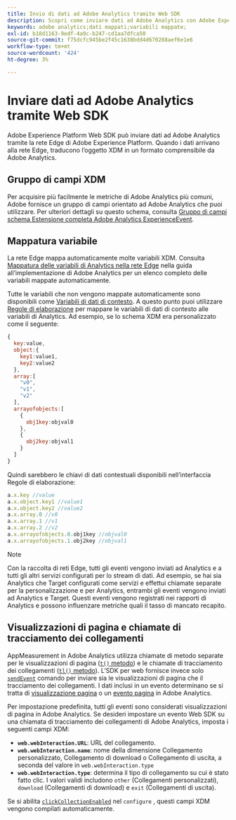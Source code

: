```yaml
---
title: Invio di dati ad Adobe Analytics tramite Web SDK
description: Scopri come inviare dati ad Adobe Analytics con Adobe Experience Platform Web SDK.
keywords: adobe analytics;dati mappati;variabili mappate;
exl-id: b18d1163-9edf-4a9c-b247-cd1aa7dfca50
source-git-commit: f75dcfc945be2f45c1638bdd4d670288aef6e1e6
workflow-type: tm+mt
source-wordcount: '424'
ht-degree: 3%

---
```


# Inviare dati ad Adobe Analytics tramite Web SDK

Adobe Experience Platform Web SDK può inviare dati ad Adobe Analytics tramite la rete Edge di Adobe Experience Platform. Quando i dati arrivano alla rete Edge, traducono l’oggetto XDM in un formato comprensibile da Adobe Analytics.

## Gruppo di campi XDM

Per acquisire più facilmente le metriche di Adobe Analytics più comuni, Adobe fornisce un gruppo di campi orientato ad Adobe Analytics che puoi utilizzare. Per ulteriori dettagli su questo schema, consulta [Gruppo di campi schema Estensione completa Adobe Analytics ExperienceEvent](/help/xdm/field-groups/event/analytics-full-extension.md).

## Mappatura variabile

La rete Edge mappa automaticamente molte variabili XDM. Consulta [Mappatura delle variabili di Analytics nella rete Edge](https://experienceleague.adobe.com/docs/analytics/implementation/aep-edge/variable-mapping.html?lang=it) nella guida all’implementazione di Adobe Analytics per un elenco completo delle variabili mappate automaticamente.

Tutte le variabili che non vengono mappate automaticamente sono disponibili come [Variabili di dati di contesto](https://experienceleague.adobe.com/docs/analytics/implementation/vars/page-vars/contextdata.html?lang=it). A questo punto puoi utilizzare [Regole di elaborazione](https://experienceleague.adobe.com/docs/analytics/admin/admin-tools/manage-report-suites/edit-report-suite/report-suite-general/c-processing-rules/c-processing-rules-configuration/processing-rules-about.html) per mappare le variabili di dati di contesto alle variabili di Analytics. Ad esempio, se lo schema XDM era personalizzato come il seguente:

```js
{
  key:value,
  object:{
    key1:value1,
    key2:value2
  },
  array:[
    "v0",
    "v1",
    "v2"
  ],
  arrayofobjects:[
    {
      obj1key:objval0
    },
    {
      obj2key:objval1
    }
  ]
}
```

Quindi sarebbero le chiavi di dati contestuali disponibili nell’interfaccia Regole di elaborazione:

```javascript
a.x.key //value
a.x.object.key1 //value1
a.x.object.key2 //value2
a.x.array.0 //v0
a.x.array.1 //v1
a.x.array.2 //v2
a.x.arrayofobjects.0.obj1key //objval0
a.x.arrayofobjects.1.obj2key //objval1
```

>[!NOTE]
>
>Con la raccolta di reti Edge, tutti gli eventi vengono inviati ad Analytics e a tutti gli altri servizi configurati per lo stream di dati. Ad esempio, se hai sia Analytics che Target configurati come servizi e effettui chiamate separate per la personalizzazione e per Analytics, entrambi gli eventi vengono inviati ad Analytics e Target. Questi eventi vengono registrati nei rapporti di Analytics e possono influenzare metriche quali il tasso di mancato recapito.

## Visualizzazioni di pagina e chiamate di tracciamento dei collegamenti

AppMeasurement in Adobe Analytics utilizza chiamate di metodo separate per le visualizzazioni di pagina ([`t()` metodo](https://experienceleague.adobe.com/docs/analytics/implementation/vars/functions/t-method.html)) e le chiamate di tracciamento dei collegamenti ([`tl()` metodo](https://experienceleague.adobe.com/docs/analytics/implementation/vars/functions/tl-method.html)). L’SDK per web fornisce invece solo [`sendEvent`](../commands/sendevent/overview.md) comando per inviare sia le visualizzazioni di pagina che il tracciamento dei collegamenti. I dati inclusi in un evento determinano se si tratta di [visualizzazione pagina](https://experienceleague.adobe.com/docs/analytics/components/metrics/page-views.html?lang=it) o un [evento pagina](https://experienceleague.adobe.com/docs/analytics/components/metrics/page-events.html) in Adobe Analytics.

Per impostazione predefinita, tutti gli eventi sono considerati visualizzazioni di pagina in Adobe Analytics. Se desideri impostare un evento Web SDK su una chiamata di tracciamento dei collegamenti di Adobe Analytics, imposta i seguenti campi XDM:

* **`web.webInteraction.URL`**: URL del collegamento.
* **`web.webInteraction.name`**: nome della dimensione Collegamento personalizzato, Collegamento di download o Collegamento di uscita, a seconda del valore in `web.webInteraction.type`
* **`web.webInteraction.type`**: determina il tipo di collegamento su cui è stato fatto clic. I valori validi includono `other` (Collegamenti personalizzati), `download` (Collegamenti di download) e `exit` (Collegamenti di uscita).

Se si abilita [`clickCollectionEnabled`](../commands/configure/clickcollectionenabled.md) nel `configure` , questi campi XDM vengono compilati automaticamente.
